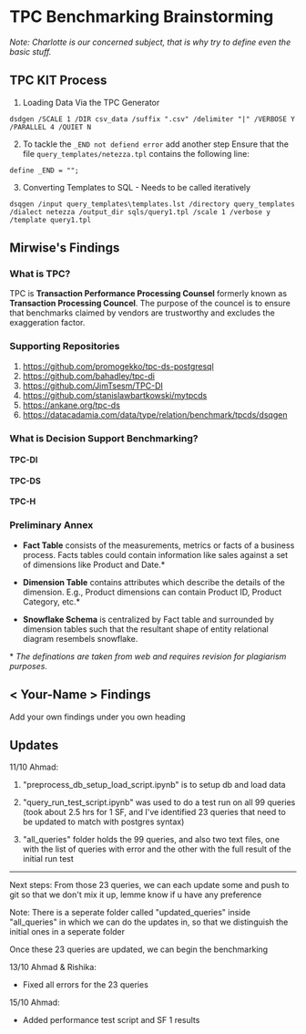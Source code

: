 # TPC Benchmarking Brainstorming

*Note: Charlotte is our concerned subject, that is why try to define even the basic stuff.*

## TPC KIT Process

1) Loading Data Via the TPC Generator


`dsdgen /SCALE 1 /DIR csv_data /suffix ".csv" /delimiter "|" /VERBOSE Y /PARALLEL 4 /QUIET N`


2) To tackle the `_END not defiend error` add another step
Ensure that the file `query_templates/netezza.tpl` contains the following line:



`define _END = "";`


3) Converting Templates to SQL - Needs to be called iteratively


`dsqgen /input query_templates\templates.lst /directory query_templates /dialect netezza /output_dir sqls/query1.tpl /scale 1 /verbose y /template query1.tpl`


## Mirwise's Findings

### What is TPC?
TPC is **Transaction Performance Processing Counsel** formerly known as **Transaction Processing Councel**. The purpose of the councel is to ensure that benchmarks claimed by vendors are trustworthy and excludes the exaggeration factor.

### Supporting Repositories

1. https://github.com/promogekko/tpc-ds-postgresql
2. https://github.com/bahadley/tpc-di
3. https://github.com/JimTsesm/TPC-DI
4. https://github.com/stanislawbartkowski/mytpcds
5. https://ankane.org/tpc-ds
6. https://datacadamia.com/data/type/relation/benchmark/tpcds/dsqgen


### What is Decision Support Benchmarking?
#### TPC-DI
#### TPC-DS
#### TPC-H

### Preliminary Annex

* **Fact Table** 
consists of the measurements, metrics or facts of a business process. Facts tables could contain information like sales against a set of dimensions like Product and Date.*

* **Dimension Table**
contains attributes which describe the details of the dimension. E.g., Product dimensions can contain Product ID, Product Category, etc.*

* **Snowflake Schema**
is centralized by Fact table and surrounded by dimension tables such that the resultant shape of entity relational diagram resembels snowflake.

\* *The definations are taken from web and requires revision for plagiarism purposes.*

## < Your-Name > Findings

Add your own findings under you own heading


## Updates
11/10 Ahmad:
1) "preprocess_db_setup_load_script.ipynb" is to setup db and load data

2) "query_run_test_script.ipynb" was used to do a test run on all 99 queries (took about 2.5 hrs for 1 SF, and I've identified 23 queries that need to be updated to match with postgres syntax) 

3) "all_queries" folder holds the 99 queries, and also two text files, one with the list of queries with error and the other with the full result of the initial run test

*********
Next steps: From those 23 queries, we can each update some and push to git so that we don't mix it up, lemme know if u have any preference

Note: There is a seperate folder called "updated_queries" inside "all_queries" in which we can do the updates in, so that we distinguish the initial ones in a seperate folder

Once these 23 queries are updated, we can begin the benchmarking

13/10 Ahmad & Rishika: 
- Fixed all errors for the 23 queries

15/10 Ahmad:
- Added performance test script and SF 1 results

